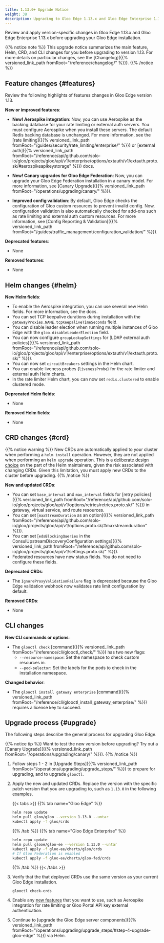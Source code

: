 ```yaml
---
title: 1.13.0+ Upgrade Notice
weight: 38
description: Upgrading to Gloo Edge 1.13.x and Gloo Edge Enterprise 1.13.x
---
```


Review and apply version-specific changes in Gloo Edge 1.13.x and Gloo Edge Enterprise 1.13.x before upgrading your Gloo Edge installation.


{{% notice note %}}
This upgrade notice summarizes the main feature, Helm, CRD, and CLI changes for you before upgrading to version 1.13. For more details on particular changes, see the [Changelog]({{% versioned_link_path fromRoot="/reference/changelog/" %}}).
{{% /notice %}}

## Feature changes {#features}

Review the following highlights of features changes in Gloo Edge version 1.13.

<!--TODO add links-->

**New or improved features**:
* **New! Aerospike integration**: Now, you can use Aerospike as the backing database for your rate limiting or external auth servers. You must configure Aerospike when you install these servers. The default Redis backing database is unchanged. For more information, see the [rate limiting]({{% versioned_link_path fromRoot="/guides/security/rate_limiting/enterprise/" %}}) or [external auth]({{% versioned_link_path fromRoot="/reference/api/github.com/solo-io/gloo/projects/gloo/api/v1/enterprise/options/extauth/v1/extauth.proto.sk/#aerospikeapikeystorage" %}}) docs.

* **New! Canary upgrades for Gloo Edge Federation**: Now, you can upgrade your Gloo Edge Federation installation in a canary model. For more information, see [Canary Upgrade]({{% versioned_link_path fromRoot="/operations/upgrading/canary/" %}}).

* **Improved config validation**: By default, Gloo Edge checks the configuration of Gloo custom resources to prevent invalid config. Now, configuration validation is also automatically checked for add-ons such as rate limiting and external auth custom resources. For more information, see [Config Reporting & Validation]({{% versioned_link_path fromRoot="/guides/traffic_management/configuration_validation/" %}}).

**Deprecated features**:
* None

**Removed features**:
* None

## Helm changes {#helm}

**New Helm fields**:
* To enable the Aerospike integration, you can use several new Helm fields. For more information, see the docs.
* You can set TCP keepalive durations during installation with the `gatewayProxies.NAME.tcpKeepaliveTimeSeconds` field.
* You can disable leader election when running multiple instances of Gloo Edge with the `gloo.disableLeaderElection` field.
* You can now configure `groupLookupSettings` for [LDAP external auth policies]({{% versioned_link_path fromRoot="/reference/api/github.com/solo-io/gloo/projects/gloo/api/v1/enterprise/options/extauth/v1/extauth.proto.sk/" %}}).
* You can now set `circuitBreakers` settings in the Helm chart.
* You can enable liveness probes (`livenessProbe`) for the rate limiter and external auth Helm charts.
* In the rate limiter Helm chart, you can now set `redis.clustered` to enable clustered mode. 

**Deprecated Helm fields**:
* None

**Removed Helm fields**:
* None

## CRD changes {#crd}

{{% notice warning %}}
New CRDs are automatically applied to your cluster when performing a `helm install` operation. However, they are not applied when performing an `helm upgrade` operation. This is a [deliberate design choice](https://helm.sh/docs/topics/charts/#limitations-on-crds) on the part of the Helm maintainers, given the risk associated with changing CRDs. Given this limitation, you must apply new CRDs to the cluster before upgrading.
{{% /notice %}}

**New and updated CRDs**:
* You can set `base_interval` and `max_interval` fields for [retry policies]({{% versioned_link_path fromRoot="/reference/api/github.com/solo-io/gloo/projects/gloo/api/v1/options/retries/retries.proto.sk/" %}}) in gateway, virtual service, and route resources.
* You can set [`maxStreamDuration` as an option]({{% versioned_link_path fromRoot="/reference/api/github.com/solo-io/gloo/projects/gloo/api/v1/options.proto.sk/#maxstreamduration" %}}).
* You can set [`edsBlockingQueries` in the ConsulUpstreamDiscoveryConfiguration settings]({{% versioned_link_path fromRoot="/reference/api/github.com/solo-io/gloo/projects/gloo/api/v1/settings.proto.sk/" %}}).
* Federated resources have new status fields. You do not need to configure these fields.

**Deprecated CRDs**:
* The `IgnoreProxyValidationFailure` flag is deprecated because the Gloo Edge validation webhook now validates rate limit configuration by default.

**Removed CRDs**:
* None

## CLI changes

**New CLI commands or options**:
* The `glooctl check` [command]({{% versioned_link_path fromRoot="/reference/cli/glooctl_check/" %}}) has two new flags:
  * `--resource-namespace`: Set the namespace to check custom resources in.
  * `--pod-selector`: Set the labels for the pods to check in the installation namespace.

**Changed behavior**:
* The `glooctl install gateway enterprise` [command]({{% versioned_link_path fromRoot="/reference/cli/glooctl_install_gateway_enterprise/" %}}) requires a license key to succeed.

## Upgrade process {#upgrade}

The following steps describe the general process for upgrading Gloo Edge. 

{{% notice tip %}}
Want to test the new version before upgrading? Try out a [Canary Upgrade]({{% versioned_link_path fromRoot="/operations/upgrading/canary/" %}}).
{{% /notice %}}

1. Follow steps 1 - 2 in [Upgrade Steps]({{% versioned_link_path fromRoot="/operations/upgrading/upgrade_steps/" %}}) to prepare for upgrading, and to upgrade `glooctl`.

2. Apply the new and updated CRDs. Replace the version with the specific patch version that you are upgrading to, such as `1.13.0` in the following examples.

   {{< tabs >}}
   {{% tab name="Gloo Edge" %}}
   ```sh
   helm repo update
   helm pull gloo/gloo --version 1.13.0 --untar
   kubectl apply -f gloo/crds
   ```
   {{% /tab %}}
   {{% tab name="Gloo Edge Enterprise" %}}
   ```sh
   helm repo update
   helm pull glooe/gloo-ee --version 1.13.0 --untar
   kubectl apply -f gloo-ee/charts/gloo/crds
   # If Gloo Federation is enabled
   kubectl apply -f gloo-ee/charts/gloo-fed/crds
   ```
   {{% /tab %}}
   {{< /tabs >}}

3. Verify that the that deployed CRDs use the same version as your current Gloo Edge installation.
   ```
   glooctl check-crds
   ```

4. Enable any [new features](#features) that you want to use, such as Aerospike integration for rate limiting or Gloo Portal API key external authentication.

5. Continue to [upgrade the Gloo Edge server components]({{% versioned_link_path fromRoot="/operations/upgrading/upgrade_steps/#step-4-upgrade-gloo-edge" %}}) via Helm.
